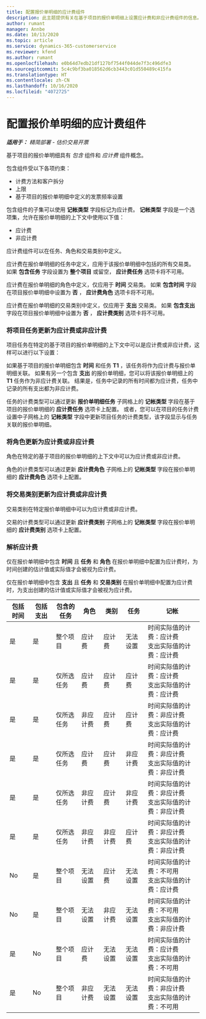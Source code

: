 ```yaml
---
title: 配置报价单明细的应计费组件
description: 此主题提供有关在基于项目的报价单明细上设置应计费和非应计费组件的信息。
author: rumant
manager: Annbe
ms.date: 10/13/2020
ms.topic: article
ms.service: dynamics-365-customerservice
ms.reviewer: kfend
ms.author: rumant
ms.openlocfilehash: e0b64d7edb21df127bf7544f044de7f3c496dfe3
ms.sourcegitcommit: 5c4c9bf3ba018562d6cb3443c01d550489c415fa
ms.translationtype: HT
ms.contentlocale: zh-CN
ms.lasthandoff: 10/16/2020
ms.locfileid: "4072725"
---
```

# <a name="configure-the-chargeable-components-of-a-quote-line"></a>配置报价单明细的应计费组件

_**适用于：** 精简部署 - 估价交易开票_

基于项目的报价单明细具有 *包含* 组件和 *应计费* 组件概念。

包含组件受以下各项约束：

  - 计费方法和客户拆分
  - 上限 
  - 基于项目的报价单明细中定义的发票频率设置

包含组件的子集可以使用 **记帐类型** 字段标记为应计费。 **记帐类型** 字段是一个选项集，允许在报价单明细的上下文中使用以下值：

  - 应计费
  - 非应计费

应计费组件可以在任务、角色和交易类别中定义。

应计费在报价单明细的任务中定义，应用于该报价单明细中包括的所有交易类。 如果 **包含任务** 字段设置为 **整个项目** 或留空， **应计费任务** 选项卡将不可用。

应计费在报价单明细的角色中定义，仅应用于 **时间** 交易类。 如果 **包含时间** 字段在项目报价单明细中设置为 **否** ， **应计费角色** 选项卡将不可用。

应计费在报价单明细的交易类别中定义，仅应用于 **支出** 交易类。 如果 **包含支出** 字段在项目报价单明细中设置为 **否** ， **应计费类别** 选项卡将不可用。

### <a name="update-a-project-task-to-be-chargeable-or-non-chargeable"></a>将项目任务更新为应计费或非应计费

项目任务在特定的基于项目的报价单明细的上下文中可以是应计费或非应计费，这样可以进行以下设置：

如果基于项目的报价单明细包含 **时间** 和任务 **T1** ，该任务将作为应计费与报价单明细关联。 如果有另一个包含 **支出** 的报价单明细，您可以将该报价单明细上的 **T1** 任务作为非应计费关联。 结果是，任务中记录的所有时间都为应计费，任务中记录的所有支出都为非应计费。

任务的计费类型可以通过更新 **报价单明细任务** 子网格上的 **记帐类型** 字段在基于项目的报价单明细的 **应计费任务** 选项卡上配置。 或者，您可以在项目的任务计费设置中子网格上的 **记帐类型** 字段中更新项目任务的计费类型，该字段显示与任务关联的报价单明细。

### <a name="update-a-role-to-be-chargeable-or-non-chargeable"></a>将角色更新为应计费或非应计费

角色在特定的基于项目的报价单明细的上下文中可以为应计费或非应计费。

角色的计费类型可以通过更新 **应计费角色** 子网格上的 **记帐类型** 字段在报价单明细的 **应计费角色** 选项卡上配置。

### <a name="update-a-transaction-category-to-be-chargeable-or-non-chargeable"></a>将交易类别更新为应计费或非应计费

交易类别在特定报价单明细中可以为应计费或非应计费。

交易的计费类型可以通过更新 **应计费类别** 子网格上的 **记帐类型** 字段在报价单明细的 **应计费类别** 选项卡上配置。

### <a name="resolve-chargeability"></a>解析应计费
仅在报价单明细中包含 **时间** 且 **任务** 和 **角色** 在报价单明细中配置为应计费时，为时间创建的估计值或实际值才会被视为应计费。

仅在报价单明细中包含 **支出** 且 **任务** 和 **交易类别** 在报价单明细中配置为应计费时，为支出创建的估计值或实际值才会被视为应计费。

| 包括时间 | 包括支出 | 包含的任务 | 角色 | 类别 | 任务 | 记帐 |
| --- | --- | --- | --- | --- | --- | --- |
| 是 | 是 | 整个项目 | 应计费 | 应计费 | 无法设置 | 时间实际值的计费：应计费 </br>支出实际值的计费：应计费 |
| 是 | 是 | 仅所选任务 | 应计费 | 应计费 | 应计费 | 时间实际值的计费：应计费</br>支出实际值的计费：应计费 |
| 是 | 是 | 仅所选任务 | 非应计费 | 应计费 | 应计费 | 时间实际值的计费：非应计费</br>支出实际值的计费：应计费 |
| 是 | 是 | 仅所选任务 | 应计费 | 应计费 | 非应计费 | 时间实际值的计费：非应计费</br> 支出实际值的计费：非应计费 |
| 是 | 是 | 仅所选任务 | 非应计费 | 应计费 | 非应计费 | 时间实际值的计费：非应计费</br> 支出实际值的计费：非应计费 |
| 是 | 是 | 仅所选任务 | 非应计费 | 非应计费 | 应计费 | 时间实际值的计费：非应计费</br> 支出实际值的计费：非应计费 |
| No | 是 | 整个项目 | 无法设置 | 应计费 | 无法设置 | 时间实际值的计费：不可用 </br>支出实际值的计费：应计费 |
| No | 是 | 整个项目 | 无法设置 | 非应计费 | 无法设置 | 时间实际值的计费：不可用 </br>支出实际值的计费：非应计费 |
| 是 | No | 整个项目 | 应计费 | 无法设置 | 无法设置 | 时间实际值的计费：应计费</br>支出实际值的计费：不可用 |
| 是 | No | 整个项目 | 非应计费 | 无法设置 | 无法设置 | 时间实际值的计费：非应计费 </br>支出实际值的计费：不可用 |
